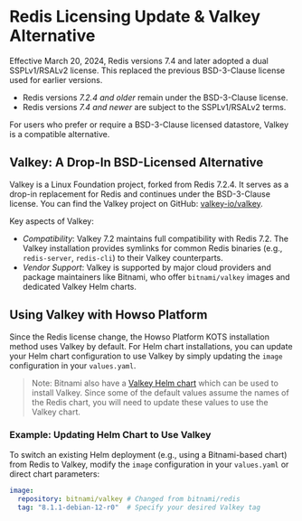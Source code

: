 # Redis Licensing Update & Valkey Alternative

Effective March 20, 2024, Redis versions 7.4 and later adopted a dual SSPLv1/RSALv2 license. This replaced the previous BSD-3-Clause license used for earlier versions.

- Redis versions _7.2.4 and older_ remain under the BSD-3-Clause license.
- Redis versions _7.4 and newer_ are subject to the SSPLv1/RSALv2 terms.

For users who prefer or require a BSD-3-Clause licensed datastore, Valkey is a compatible alternative.

## Valkey: A Drop-In BSD-Licensed Alternative

Valkey is a Linux Foundation project, forked from Redis 7.2.4. It serves as a drop-in replacement for Redis and continues under the BSD-3-Clause license. You can find the Valkey project on GitHub: [valkey-io/valkey](https://github.com/valkey-io/valkey).

Key aspects of Valkey:
- _Compatibility_: Valkey 7.2 maintains full compatibility with Redis 7.2. The Valkey installation provides symlinks for common Redis binaries (e.g., `redis-server`, `redis-cli`) to their Valkey counterparts.
- _Vendor Support_: Valkey is supported by major cloud providers and package maintainers like Bitnami, who offer `bitnami/valkey` images and dedicated Valkey Helm charts.

## Using Valkey with Howso Platform

Since the Redis license change, the Howso Platform KOTS installation method uses Valkey by default.  For Helm chart installations, you can update your Helm chart configuration to use Valkey by simply updating the `image` configuration in your `values.yaml`.

> Note: Bitnami also have a [Valkey Helm chart](https://github.com/bitnami/charts/tree/main/bitnami/valkey) which can be used to install Valkey.  Since some of the default values assume the names of the Redis chart, you will need to update these values to use the Valkey chart.

### Example: Updating Helm Chart to Use Valkey

To switch an existing Helm deployment (e.g., using a Bitnami-based chart) from Redis to Valkey, modify the `image` configuration in your `values.yaml` or direct chart parameters:

```yaml
image:
  repository: bitnami/valkey # Changed from bitnami/redis
  tag: "8.1.1-debian-12-r0"  # Specify your desired Valkey tag
``` 